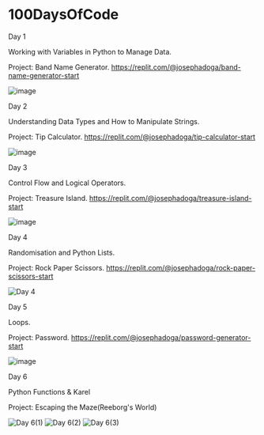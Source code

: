# 100DaysOfCode



Day 1

Working with Variables in Python to Manage Data.

Project: Band Name Generator.
https://replit.com/@josephadoga/band-name-generator-start

![image](https://github.com/josephadoga/100DaysOfCode/assets/76846789/4959fc51-a3ad-4333-ae8b-9fbf4b47594e)







Day 2

Understanding Data Types and How to Manipulate Strings.

Project: Tip Calculator.
https://replit.com/@josephadoga/tip-calculator-start

![image](https://github.com/josephadoga/100DaysOfCode/assets/76846789/41e8620d-99dd-450f-ad43-fd48c518d49d)





Day 3

Control Flow and Logical Operators.

Project: Treasure Island.
https://replit.com/@josephadoga/treasure-island-start

![image](https://github.com/josephadoga/100DaysOfCode/assets/76846789/909a0e0e-8b39-4dae-b5c9-d890cbd59eff)





Day 4

Randomisation and Python Lists.

Project: Rock Paper Scissors.
https://replit.com/@josephadoga/rock-paper-scissors-start

![Day 4](https://github.com/josephadoga/100DaysOfCode/assets/76846789/5b9fc2fa-248d-487e-9a48-ecbff9b602c8)





Day 5

Loops.

Project: Password.
https://replit.com/@josephadoga/password-generator-start

![image](https://github.com/josephadoga/100DaysOfCode/assets/76846789/af268287-1b90-4a63-8218-af644ab4d2b6)




Day 6

Python Functions & Karel

Project: Escaping the Maze(Reeborg's World)

![Day 6(1)](https://github.com/josephadoga/100DaysOfCode/assets/76846789/bff5dfab-37cf-460b-b832-fa8ae0948ff8)
![Day 6(2)](https://github.com/josephadoga/100DaysOfCode/assets/76846789/22937dd3-08cd-427b-a6fe-61244aad1748)
![Day 6(3)](https://github.com/josephadoga/100DaysOfCode/assets/76846789/cfd1830e-7a9c-496c-ac71-b0c1eaaec37f)
